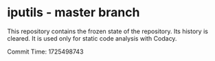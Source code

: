 # iputils - master branch

This repository contains the frozen state of the repository.
Its history is cleared. It is used only for static code
analysis with Codacy.

Commit Time: 1725498743